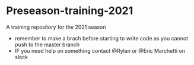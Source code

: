 # Preseason-training-2021
A training repository for the 2021 season
* remember to make a brach before starting to write code as you cannot push to the master branch
* IF you need help on something contact @Rylan or @Eric Marchetti on slack
